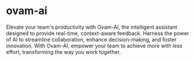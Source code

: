 # ovam-ai
Elevate your team's productivity with Ovam-AI, the intelligent assistant designed to provide real-time, context-aware feedback. Harness the power of AI to streamline collaboration, enhance decision-making, and foster innovation. With Ovam-AI, empower your team to achieve more with less effort, transforming the way you work together.
